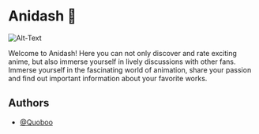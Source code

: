 # Anidash 🌸

![Alt-Text](https://i.imgur.com/xJZRzZu.png)

Welcome to Anidash! Here you can not only discover and rate exciting 
anime, but also immerse yourself in lively discussions with other fans. 
Immerse yourself in the fascinating world of animation, share your 
passion and find out important information about your favorite works.

## Authors

- [@Quoboo](https://github.com/quoboo)
